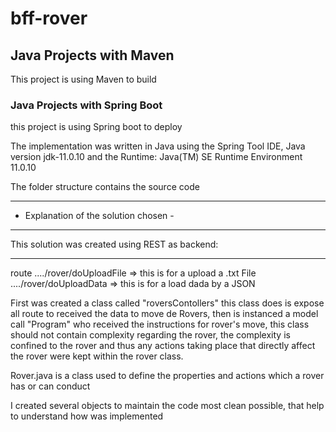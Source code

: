 # bff-rover

## Java Projects with Maven
This project is using Maven to build

### Java Projects with Spring Boot
this project is using Spring boot to deploy

The implementation was written in Java using the Spring Tool IDE, Java version jdk-11.0.10 and the Runtime: Java(TM) SE Runtime Environment 11.0.10

The folder structure contains the source code

--------------------------------------
- Explanation of the solution chosen -
--------------------------------------

This solution was created using REST as backend:

------------------------------------------------------------------------------------------------------------------
route
..../rover/doUploadFile => this is for a upload a .txt File
..../rover/doUploadData => this is for a load dada by a JSON

First was created a class called "roversContollers" this class does is expose all route to received the data to move de Rovers,
then is instanced a model call "Program" who received the instructions for rover's move, this class should not
contain complexity regarding the rover, the complexity is confined to the rover and thus any actions taking place that directly 
affect the rover were kept within the rover class.

Rover.java is a class used to define the properties and actions which a rover has or can conduct

I created several objects to maintain the code most clean possible, that help to understand how was implemented
 
